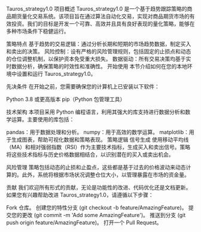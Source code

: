 Tauros_strategy1.0
项目概述
Tauros_strategy1.0 是一个基于趋势跟踪策略的商品期货量化交易系统。该项目旨在通过算法自动化交易，实现对商品期货市场的有效投资。我们的目标是开发一个可靠、高效并且具有良好表现的量化策略，能够在多种市场条件下稳健运行。

策略特点
基于趋势的交易逻辑：通过分析长期和短期的市场趋势数据，制定买入和卖出的决策。
风险控制：设有严格的风险管理规则，包括固定的止损点和动态的仓位调整机制，以保护资本免受重大损失。
数据驱动：所有交易决策均基于实时数据分析，确保策略的时效性和准确性。
开始使用
本节介绍如何在您的本地环境中设置和运行 Tauros_strategy1.0。

先决条件
在开始之前，您需要确保您的计算机上已安装以下软件：

Python 3.8 或更高版本
pip（Python 包管理工具）

技术架构
本项目采用 Python 编程语言，利用其强大的库支持进行数据分析和数学运算。主要使用的库包括：

pandas：用于数据处理和分析。
numpy：用于高效的数学运算。
matplotlib：用于生成图表，帮助可视化数据和策略表现。
策略逻辑
信号生成
使用移动平均线（MA）和相对强弱指数（RSI）作为主要技术指标，生成买入和卖出信号。策略将这些技术指标与历史价格数据相结合，以识别潜在的买入或卖出机会。

风险管理
策略包括动态的止损和止盈点，这些都是基于过去的价格波动来动态计算的。此外，系统将根据市场状况调整仓位大小，以管理暴露在市场的资金量。

贡献
我们欢迎所有形式的贡献，无论是功能性的改进、代码优化还是文档更新。如果您有兴趣帮助改进 Tauros_strategy1.0，请遵循以下步骤：

Fork 仓库。
创建您的特性分支 (git checkout -b feature/AmazingFeature)。
提交您的更改 (git commit -m 'Add some AmazingFeature')。
推送到分支 (git push origin feature/AmazingFeature)。
打开一个 Pull Request。
